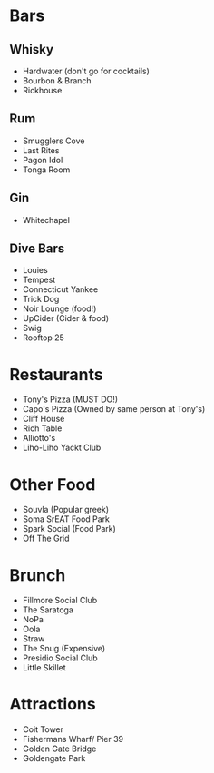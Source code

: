 # Bars
## Whisky
* Hardwater (don't go for cocktails)
* Bourbon & Branch
* Rickhouse
## Rum
* Smugglers Cove
* Last Rites
* Pagon Idol
* Tonga Room
## Gin
* Whitechapel
## Dive Bars
* Louies
* Tempest
* Connecticut Yankee
* Trick Dog
* Noir Lounge (food!)
* UpCider (Cider & food)
* Swig
* Rooftop 25

# Restaurants
* Tony's Pizza (MUST DO!)
* Capo's Pizza (Owned by same person at Tony's)
* Cliff House
* Rich Table
* Alliotto's
* Liho-Liho Yackt Club

# Other Food
* Souvla (Popular greek)
* Soma SrEAT Food Park
* Spark Social (Food Park)
* Off The Grid

# Brunch
* Fillmore Social Club
* The Saratoga
* NoPa
* Oola
* Straw
* The Snug (Expensive)
* Presidio Social Club
* Little Skillet

# Attractions
* Coit Tower
* Fishermans Wharf/ Pier 39
* Golden Gate Bridge
* Goldengate Park
